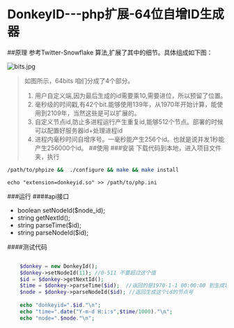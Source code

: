 # DonkeyID---php扩展-64位自增ID生成器
##原理
	参考Twitter-Snowflake 算法,扩展了其中的细节。具体组成如下图：
	
![bits.jpg](https://github.com/osgochina/donkeyid/blob/master/doc/bits.jpg?raw=true)

> 如图所示，64bits 咱们分成了4个部分。
> 1. 用户自定义端,因为最后生成的id需要乘10,需要进位，所以预留了位置。
> 2. 毫秒级的时间戳,有42个bit.能够使用139年，从1970年开始计算，能使用到2109年，当然这些是可以扩展的。
> 3. 自定义节点id,防止多进程运行产生重复id,能够512个节点。部署的时候可以配置好服务器id+处理进程id
> 4. 进程内毫秒时间自增序号。一毫秒能产生256个id。也就是说并发1秒能产生256000个id。
##使用
###安装
> 下载代码到本地，进入项目文件夹，执行

```Bash
/path/to/phpize &&  ./configure && make && make install
```

```Bssh
echo "extension=donkeyid.so" >> /path/to/php.ini
```

###运行
####api接口
* boolean setNodeId($node_id);
* string getNextId();
* string parseTime($id);
* string parseNodeId($id);

####测试代码
```php

    $donkey = new DonkeyId();
    $donkey->setNodeId(11); //0-511 不要超过这个值
    $id = $donkey->getNextId();
    $time = $donkey->parseTime($id);  //返回的是1970-1-1 00:00:00 到生成事件的毫秒数
    $node = $donkey->parseNodeId($id); //返回生成这个id的节点号
    
    echo "donkeyid=".$id."\n";
    echo "time=".date("Y-m-d H:i:s",$time/1000)."\n";
    echo "node=".$node."\n";
   
```